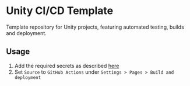 # Unity CI/CD Template
Template repository for Unity projects, featuring automated testing, builds and deployment.

## Usage
1. Add the required secrets as described [here](https://game.ci/docs/github/activation)
2. Set `Source` to `GitHub Actions` under `Settings > Pages > Build and deployment`
